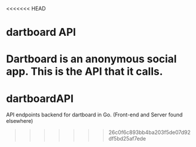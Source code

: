<<<<<<< HEAD
# dartboard API
Dartboard is an anonymous social app. This is the API that it calls.
=======
# dartboardAPI
API endpoints backend for dartboard in Go. (Front-end and Server found elsewhere)
>>>>>>> 26c0f6c893bb4ba203f5de07d92df5bd25af7ede

